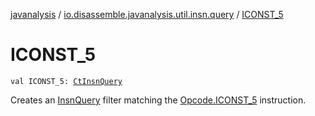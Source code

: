 [javanalysis](../index.md) / [io.disassemble.javanalysis.util.insn.query](index.md) / [ICONST_5](./-i-c-o-n-s-t_5.md)

# ICONST_5

`val ICONST_5: `[`CtInsnQuery`](-ct-insn-query/index.md)

Creates an [InsnQuery](-insn-query/index.md) filter matching the [Opcode.ICONST_5](#) instruction.

